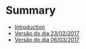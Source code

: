 # Summary

* [Introduction](README.md)
* [Versão do dia 23/02/2017](chapter1.md)
* [Versão do dia 06/03/2017](versao-do-dia-06032017.md)

